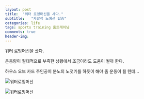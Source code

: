 ```yaml
---
layout: post
title:  "워터 로잉머신을 사다."
subtitle:   "자발적 노예선 탑승"
categories: life
tags: sports training 홈트레이닝
comments: true
header-img: 
---
```


워터 로밍머신을 샀다. 

운동량이 절대적으로 부족한 상황에서 조금이라도 도움이 될까 한다. 

하우스 오브 카드 주인공이 분노의 노젓기를 하듯이 해야 좀 운동이 될 텐데... 

![워터로잉머신](https://youngsungson.github.io/assets/img/life/20220308-life-sports-rowing1.jpg)

![워터로잉머신](https://youngsungson.github.io/assets/img/life/20220308-life-sports-rowing2.jpg)
